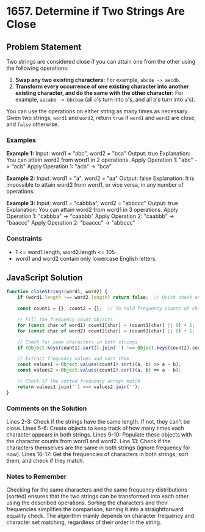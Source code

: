 # 1657. Determine if Two Strings Are Close

## Problem Statement

Two strings are considered close if you can attain one from the other using the following operations:

1. **Swap any two existing characters:** For example, `abcde -> aecdb`.
2. **Transform every occurrence of one existing character into another existing character, and do the same with the other character:** For example, `aacabb -> bbcbaa` (all `a`'s turn into `b`'s, and all `b`'s turn into `a`'s).

You can use the operations on either string as many times as necessary. Given two strings, `word1` and `word2`, return `true` if `word1` and `word2` are close, and `false` otherwise.

### Examples

**Example 1:**
Input: word1 = "abc", word2 = "bca"
Output: true
Explanation: You can attain word2 from word1 in 2 operations.
Apply Operation 1: "abc" -> "acb"
Apply Operation 1: "acb" -> "bca"

**Example 2:**
Input: word1 = "a", word2 = "aa"
Output: false
Explanation: It is impossible to attain word2 from word1, or vice versa, in any number of operations.

**Example 3:**
Input: word1 = "cabbba", word2 = "abbccc"
Output: true
Explanation: You can attain word2 from word1 in 3 operations.
Apply Operation 1: "cabbba" -> "caabbb"
Apply Operation 2: "caabbb" -> "baaccc"
Apply Operation 2: "baaccc" -> "abbccc"


### Constraints

- 1 <= word1.length, word2.length <= 105
- word1 and word2 contain only lowercase English letters.

## JavaScript Solution

```javascript
function closeStrings(word1, word2) {
    if (word1.length !== word2.length) return false;  // Quick check on lengths

    const count1 = {}, count2 = {};  // To hold frequency counts of characters

    // Fill the frequency count objects
    for (const char of word1) count1[char] = (count1[char] || 0) + 1;
    for (const char of word2) count2[char] = (count2[char] || 0) + 1;

    // Check for same characters in both strings
    if (Object.keys(count1).sort().join('') !== Object.keys(count2).sort().join('')) return false;

    // Extract frequency values and sort them
    const values1 = Object.values(count1).sort((a, b) => a - b);
    const values2 = Object.values(count2).sort((a, b) => a - b);

    // Check if the sorted frequency arrays match
    return values1.join('') === values2.join('');
}
```

### Comments on the Solution
Lines 2-3: Check if the strings have the same length. If not, they can't be close.
Lines 5-6: Create objects to keep track of how many times each character appears in both strings.
Lines 9-10: Populate these objects with the character counts from word1 and word2.
Line 13: Check if the characters themselves are the same in both strings (ignore frequency for now).
Lines 16-17: Get the frequencies of characters in both strings, sort them, and check if they match.

### Notes to Remember
Checking for the same characters and the same frequency distributions (sorted) ensures that the two strings can be transformed into each other using the described operations.
Sorting the characters and their frequencies simplifies the comparison, turning it into a straightforward equality check.
The algorithm mainly depends on character frequency and character set matching, regardless of their order in the string.